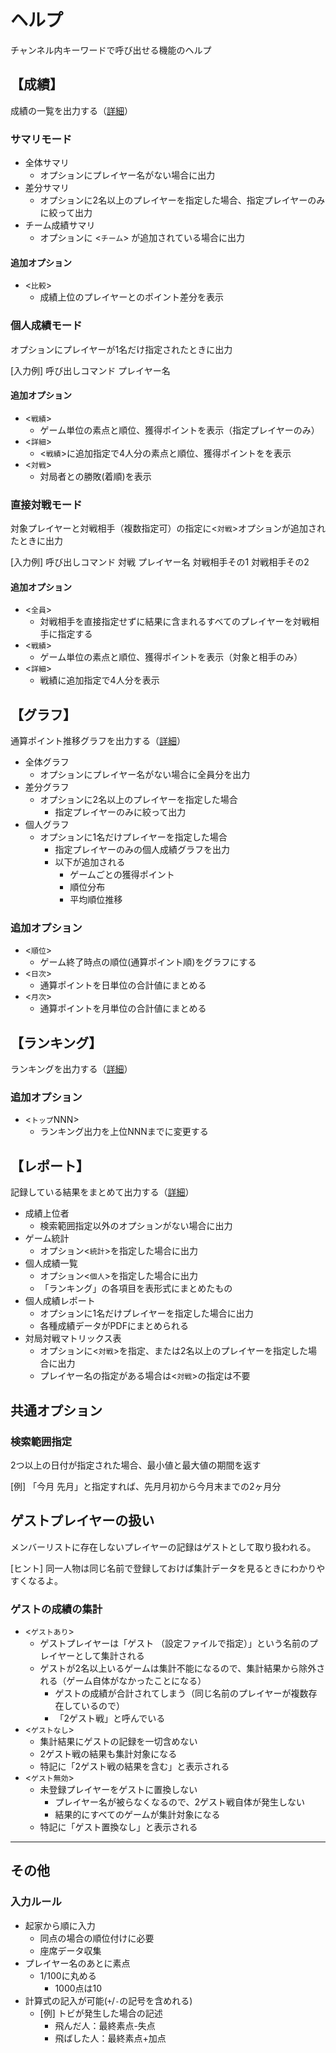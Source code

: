 # ヘルプ

チャンネル内キーワードで呼び出せる機能のヘルプ

## 【成績】

成績の一覧を出力する（[詳細](functions/summary.md)）

### サマリモード

* 全体サマリ
  * オプションにプレイヤー名がない場合に出力
* 差分サマリ
  * オプションに2名以上のプレイヤーを指定した場合、指定プレイヤーのみに絞って出力
* チーム成績サマリ
  * オプションに <`チーム`> が追加されている場合に出力

#### 追加オプション

* <`比較`>
  * 成績上位のプレイヤーとのポイント差分を表示

### 個人成績モード

オプションにプレイヤーが1名だけ指定されたときに出力

[入力例] 呼び出しコマンド プレイヤー名

#### 追加オプション

* <`戦績`>
  * ゲーム単位の素点と順位、獲得ポイントを表示（指定プレイヤーのみ）
* <`詳細`>
  * <`戦績`>に追加指定で4人分の素点と順位、獲得ポイントをを表示
* <`対戦`>
  * 対局者との勝敗(着順)を表示

### 直接対戦モード

対象プレイヤーと対戦相手（複数指定可）の指定に<`対戦`>オプションが追加されたときに出力

[入力例] 呼び出しコマンド 対戦 プレイヤー名 対戦相手その1 対戦相手その2

#### 追加オプション

* <`全員`>
  * 対戦相手を直接指定せずに結果に含まれるすべてのプレイヤーを対戦相手に指定する
* <`戦績`>
  * ゲーム単位の素点と順位、獲得ポイントを表示（対象と相手のみ）
* <`詳細`>
  * 戦績に追加指定で4人分を表示

## 【グラフ】

通算ポイント推移グラフを出力する（[詳細](functions/graph.md)）

* 全体グラフ
  * オプションにプレイヤー名がない場合に全員分を出力
* 差分グラフ
  * オプションに2名以上のプレイヤーを指定した場合
    * 指定プレイヤーのみに絞って出力
* 個人グラフ
  * オプションに1名だけプレイヤーを指定した場合
    * 指定プレイヤーのみの個人成績グラフを出力
    * 以下が追加される
      * ゲームごとの獲得ポイント
      * 順位分布
      * 平均順位推移

### 追加オプション

* <`順位`>
  * ゲーム終了時点の順位(通算ポイント順)をグラフにする
* <`日次`>
  * 通算ポイントを日単位の合計値にまとめる
* <`月次`>
  * 通算ポイントを月単位の合計値にまとめる

## 【ランキング】

ランキングを出力する（[詳細](functions/ranking.md)）

### 追加オプション

* <`トップ`NNN>
  * ランキング出力を上位NNNまでに変更する

## 【レポート】

記録している結果をまとめて出力する（[詳細](functions/report.md)）

* 成績上位者
  * 検索範囲指定以外のオプションがない場合に出力
* ゲーム統計
  * オプション<`統計`>を指定した場合に出力
* 個人成績一覧
  * オプション<`個人`>を指定した場合に出力
  * 「ランキング」の各項目を表形式にまとめたもの
* 個人成績レポート
  * オプションに1名だけプレイヤーを指定した場合に出力
  * 各種成績データがPDFにまとめられる
* 対局対戦マトリックス表
  * オプションに<`対戦`>を指定、または2名以上のプレイヤーを指定した場合に出力
  * プレイヤー名の指定がある場合は<`対戦`>の指定は不要

## 共通オプション

### 検索範囲指定

2つ以上の日付が指定された場合、最小値と最大値の期間を返す

[例] 「今月 先月」と指定すれば、先月月初から今月末までの2ヶ月分

## ゲストプレイヤーの扱い

メンバーリストに存在しないプレイヤーの記録はゲストとして取り扱われる。

[ヒント] 同一人物は同じ名前で登録しておけば集計データを見るときにわかりやすくなるよ。

### ゲストの成績の集計

* <`ゲストあり`>
  * ゲストプレイヤーは「ゲスト （設定ファイルで指定）」という名前のプレイヤーとして集計される
  * ゲストが2名以上いるゲームは集計不能になるので、集計結果から除外される（ゲーム自体がなかったことになる）
    * ゲストの成績が合計されてしまう（同じ名前のプレイヤーが複数存在しているので）
    * 「2ゲスト戦」と呼んでいる
* <`ゲストなし`>
  * 集計結果にゲストの記録を一切含めない
  * 2ゲスト戦の結果も集計対象になる
  * 特記に「2ゲスト戦の結果を含む」と表示される
* <`ゲスト無効`>
  * 未登録プレイヤーをゲストに置換しない
    * プレイヤー名が被らなくなるので、2ゲスト戦自体が発生しない
    * 結果的にすべてのゲームが集計対象になる
  * 特記に「ゲスト置換なし」と表示される

---

## その他

### 入力ルール

* 起家から順に入力
  * 同点の場合の順位付けに必要
  * 座席データ収集
* プレイヤー名のあとに素点
  * 1/100に丸める
    * 1000点は10
* 計算式の記入が可能(`+`/`-`の記号を含めれる)
  * [例] トビが発生した場合の記述
    * 飛んだ人：最終素点-失点
    * 飛ばした人：最終素点+加点
